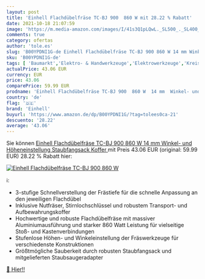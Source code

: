 ```yaml
---
layout: post
title: 'Einhell Flachdübelfräse TC-BJ 900  860 W mit 28.22 % Rabatt'
date: 2021-10-18 21:07:59
image: 'https://m.media-amazon.com/images/I/41s3Q1pLQwL._SL500_._SL400_.jpg'
comments: true
category: ofertas
author: 'tole.es'
slug: 'B00YPDNI1G-de Einhell Flachdübelfräse TC-BJ 900 860 W 14 mm Winkel- und...'
sku: 'B00YPDNI1G-de'
tags: [ 'Baumarkt','Elektro- & Handwerkzeuge','Elektrowerkzeuge','Kreissägen','Sägen','einhell', ]
actualPrice: 43.06 EUR
currency: EUR
price: 43.06
comparePrice: 59.99 EUR
prodname: 'Einhell Flachdübelfräse TC-BJ 900  860 W  14 mm  Winkel- und Höheneinstellung  Staubfangsack  Koffer '
country: 'de'
flag: '🇩🇪'
brand: 'Einhell'
buyurl: 'https://www.amazon.de/dp/B00YPDNI1G/?tag=tolees0ca-21'
descuento: '28.22'
average: '43.06'
---
```


Sie können [Einhell Flachdübelfräse TC-BJ 900  860 W  14 mm  Winkel- und Höheneinstellung  Staubfangsack  Koffer ](https://www.amazon.de/dp/B00YPDNI1G/?tag=tolees0ca-21) mit Preis 43.06 EUR (original: 59.99 EUR) 28.22 % Rabatt hier:

[![Einhell Flachdübelfräse TC-BJ 900  860 W](https://m.media-amazon.com/images/I/41s3Q1pLQwL._SL500_._SL400_.jpg)](https://www.amazon.de/dp/B00YPDNI1G/?tag=tolees0ca-21)

ℹ️:

- 3-stufige Schnellverstellung der Frästiefe für die schnelle Anpassung an den jeweiligen Flachdübel
- Inklusive Nutfräser, Stirnlochschlüssel und robustem Transport- und Aufbewahrungskoffer
- Hochwertige und robuste Flachdübelfräse mit massiver Aluminiumausführung und starker 860 Watt Leistung für vielseitige Stoß- und Kastenverbindungen
- Stufenlose Höhen- und Winkeleinstellung der Fräswerkzeuge für verschiedenste Konstruktionen
- Größtmögliche Sauberkeit durch robusten Staubfangsack und mitgelieferten Staubsaugeradapter

[🛒 Hier!!](https://www.amazon.de/dp/B00YPDNI1G/?tag=tolees0ca-21)
